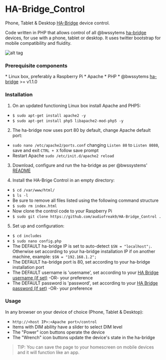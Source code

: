 # HA-Bridge_Control
Phone, Tablet &amp; Desktop <a href="https://github.com/bwssytems/ha-bridge">HA-Bridge</a> device control.

Code written in PHP that allows control of all @bwssytems <a href="https://github.com/bwssytems/ha-bridge#ha-bridge-usage-and-configuration">ha-bridge</a> devices, for use with a phone, tablet or desktop.  It uses twitter bootstrap for mobile compatibility and fluidity.

![alt tag](http://coreyswrite.com/wp-content/uploads/2016/11/HABridgeControl.png)

<h3>Prerequisite components</h3>
* Linux box, preferably a Raspberry Pi
* Apache
* PHP
* @bwssytems <a href="https://github.com/bwssytems/ha-bridge/releases">ha-bridge</a> >= v1.1.0


<h3>Installation</h3>

1. On an updated functioning Linux box install Apache and PHP5:
  * `$ sudo apt-get install apache2 -y`
  * `$ sudo apt-get install php5 libapache2-mod-php5 -y`
  
2. The ha-bridge now uses port 80 by default, change Apache default port:
  * `sudo nano /etc/apache2/ports.conf` changing `Listen 80` to `Listen 8080`, save and exit `CTRL + X` follow save prompt
  * Restart Apache `sudo /etc/init.d/apache2 reload`
  
3. Download, configure and run the ha-bridge as per @bwssystems' <a href="https://github.com/bwssytems/ha-bridge">README</a> 

4. Install the HA-Brige Control in an empty directory:
  * `$ cd /var/www/html/`
  * `$ ls -l`
  * Be sure to remove all files listed using the following command structure
  * `$ sudo rm index.html`  
  * Now clone the control code to your Raspberry Pi
  * `$ sudo git clone https://github.com/audiofreak9/HA-Bridge_Control .`
  
5. Set up and configuration:
  * `$ cd includes`
  * `$ sudo nano config.php`
  * The DEFAULT ha-bridge IP is set to auto-detect `$SN = "localhost";`.  Otherwise set according to your ha-bridge installation IP if on another machine, example: `$SN = "192.168.1.2";`
  * The DEFAULT ha-bridge port is 80, set according to your ha-bridge installation port
  * The DEFAULT username is 'username', set according to your <a href="https://github.com/bwssytems/ha-bridge#the-security-dialog">HA Bridge username (if set)</a> -OR- your preference
  * The DEFAULT password is 'password', set according to your <a href="https://github.com/bwssytems/ha-bridge#the-security-dialog">HA Bridge password (if set)</a> -OR- your preference


<h3>Usage</h3>
In any browser on your device of choice (Phone, Tablet &amp; Desktop):

* `http://<host IP>:<Apache port>/control`
* Items with DIM ability have a slider to select DIM level
* The "Power" icon buttons operate the device
* The "Wrench" icon buttons update the device's state in the ha-bridge

> TIP: You can save the page to your homescreen on mobile devices and it will function like an app.
